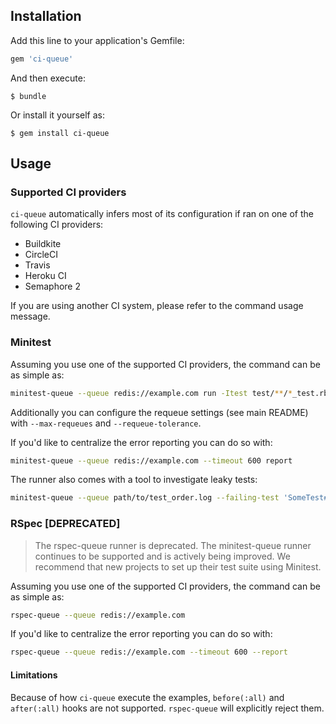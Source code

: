 ## Installation

Add this line to your application's Gemfile:

```ruby
gem 'ci-queue'
```

And then execute:

    $ bundle

Or install it yourself as:

    $ gem install ci-queue

## Usage

### Supported CI providers

`ci-queue` automatically infers most of its configuration if ran on one of the following CI providers:

  - Buildkite
  - CircleCI
  - Travis
  - Heroku CI
  - Semaphore 2

If you are using another CI system, please refer to the command usage message.

### Minitest

Assuming you use one of the supported CI providers, the command can be as simple as:

```bash
minitest-queue --queue redis://example.com run -Itest test/**/*_test.rb
```

Additionally you can configure the requeue settings (see main README) with `--max-requeues` and `--requeue-tolerance`.


If you'd like to centralize the error reporting you can do so with:

```bash
minitest-queue --queue redis://example.com --timeout 600 report
```

The runner also comes with a tool to investigate leaky tests:

```bash
minitest-queue --queue path/to/test_order.log --failing-test 'SomeTest#test_something' bisect -Itest test/**/*_test.rb
```

### RSpec [DEPRECATED]

> The rspec-queue runner is deprecated. The minitest-queue runner continues to be supported and is actively being improved. We recommend that new projects to set up their test suite using Minitest.

Assuming you use one of the supported CI providers, the command can be as simple as:

```bash
rspec-queue --queue redis://example.com
```

If you'd like to centralize the error reporting you can do so with:

```bash
rspec-queue --queue redis://example.com --timeout 600 --report
```

#### Limitations

Because of how `ci-queue` execute the examples, `before(:all)` and `after(:all)` hooks are not supported. `rspec-queue` will explicitly reject them.

